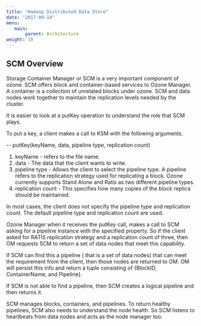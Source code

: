 ```yaml
---
title: "Hadoop Distributed Data Store"
date: "2017-09-14"
menu:
   main:
       parent: Architecture
weight: 10
---
```


SCM Overview
------------

Storage Container Manager or SCM is a very important component of ozone. SCM
offers block and container-based services to Ozone Manager.  A container is a
collection of unrelated blocks under ozone. SCM and data nodes work together
to maintain the replication levels needed by the cluster.

It is easier to look at a putKey operation to understand the role that SCM plays.

To put a key, a client makes a call to KSM with the following arguments.

-- putKey(keyName, data, pipeline type, replication count)

1. keyName - refers to the file name.
2. data - The data that the client wants to write.
3. pipeline type - Allows the client to select the pipeline type.  A pipeline
 refers to the replication strategy used for replicating a block.  Ozone
 currently supports Stand Alone and Ratis as two different pipeline types.
4. replication count - This specifies how many copies of the block replica should be maintained.

In most cases, the client does not specify the pipeline type and  replication
 count. The default pipeline type and replication count are used.


Ozone Manager when it receives the putKey call, makes a call to SCM asking
for a pipeline instance with the specified property. So if the client asked
for RATIS replication strategy and a replication count of three, then OM
requests SCM to return a set of data nodes that meet this capability.

If SCM can find this a pipeline ( that is a set of data nodes) that can meet
the requirement from the client, then those nodes are returned to OM. OM will
persist this info and return a tuple consisting of {BlockID, ContainerName, and Pipeline}.

If SCM is not able to find a pipeline, then SCM creates a logical pipeline and then returns it.


SCM manages blocks, containers, and pipelines.  To return healthy pipelines,
SCM also needs to understand the node health. So SCM listens to heartbeats
from data nodes and acts as the node manager too.
